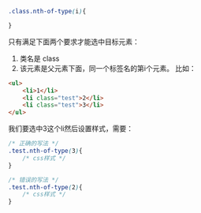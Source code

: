 ```css
.class.nth-of-type(i){

}
```
只有满足下面两个要求才能选中目标元素：
1. 类名是 class
2. 该元素是父元素下面，同一个标签名的第i个元素。
比如：
```html
<ul>
    <li>1</li>
    <li class="test">2</li>
    <li class="test">3</li>
</ul>
```
我们要选中3这个li然后设置样式，需要：
```css
/* 正确的写法 */
.test.nth-of-type(3){
    /* css样式 */
}

/* 错误的写法 */
.test.nth-of-type(2){
    /* css样式 */
}
```


